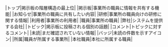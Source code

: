 
|トップ|掲示板の階層構造の最上位|
|掲示板|事業所の職員に情報を共有する機能|
|お知らせ|事業所の職員に共有したい内容|
|研修|事業所の職員向けの研修に関する情報|
|利用者|事業所の利用者|
|職員|事業所の職員|
|弊社|システムを提供する会社|
|トピック|掲示板に投稿される個別の話題|
|コメント|トピックに対するコメント|
|未読|まだ確認されていない情報|
|バッジ|未読の件数を示すアイコン|
|所属|職員が所属する事業所|
|本社職員|本社に所属する職員|